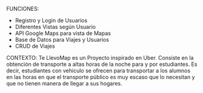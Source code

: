 FUNCIONES:
-  Registro y Login de Usuarios
-  Diferentes Vistas según Usuario
-  API Google Maps para vista de Mapas
-  Base de Datos para Viajes y Usuarios
-  CRUD de Viajes

CONTEXTO:
Te LlevoMap es un Proyecto inspirado en Uber. Consiste en la obtención de transporte a altas horas de la noche para y por estudiantes.
Es decir, estudiantes con vehiculo se ofrecen para transportar a los alumnos en las horas en que el transporte público es muy escaso
que lo necesitan y que no tienen manera de llegar a sus hogares.
